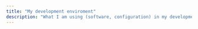```yaml
---
title: "My development enviroment"
description: "What I am using (software, configuration) in my development enviroment"
---
```


